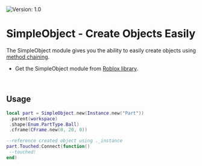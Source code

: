 ![Version: 1.0](https://img.shields.io/badge/Version-1.0-blue?style=for-the-badge)

# SimpleObject - Create Objects Easily

The SimpleObject module gives you the ability to easily create objects using [method chaining](https://en.wikipedia.org/wiki/Method_chaining).
<br>

- Get the SimpleObject module from [Roblox library](https://www.roblox.com/library/6834982845/SimpleObject-Create-Objects-Easily).

<br>

## Usage

```lua
local part = SimpleObject.new(Instance.new("Part"))
 .parent(workspace)
 .shape(Enum.PartType.Ball)
 .cframe(CFrame.new(0, 20, 0))

--reference created object using ._instance
part.Touched:Connect(function()
 --touched!
end)
```
